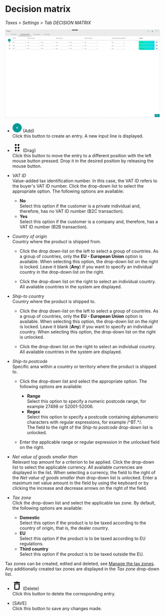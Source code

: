 # Decision matrix

*Taxes > Settings > Tab DECISION MATRIX*

![Decision matrix](../../Assets/Screenshots/Taxes/Settings/DecisionMatrix/DecisionMatrix.png "[Decision matrix]")

- ![Add](../../Assets/Icons/Plus01.png "[Add]") (Add)   
Click this button to create an entry. A new input line is displayed.

- ![Drag](../../Assets/Icons/Points03.png "[Drag]") (Drag)  
Click this button to move the entry to a different position with the left mouse button pressed. Drop it in the desired position by releasing the mouse button.

- *VAT ID*  
Value-added tax identification number. In this case, the VAT ID refers to the buyer's VAT ID number. Click the drop-down list to select the appropriate option. The following options are available:

  - **No**  
  Select this option if the customer is a private individual and, therefore, has no VAT ID number (B2C transaction).
  - **Yes**  
  Select this option if the customer is a company and, therefore, has a VAT ID number (B2B transaction).


- *Country of origin*  
Country where the product is shipped from.

  - Click the drop down-list on the left to select a group of countries. As a group of countries, only the **EU - European Union** option is available. When selecting this option, the drop-down list on the right is locked. Leave it blank (**Any**) if you want to specify an individual country in the drop-down list on the right.

  - Click the drop-down list on the right to select an individual country. All available countries in the system are displayed.


- *Ship-to country*  
Country where the product is shipped to.

  - Click the drop down-list on the left to select a group of countries. As a group of countries, only the **EU - European Union** option is available. When selecting this option, the drop-down list on the right is locked. Leave it blank (**Any**) if you want to specify an individual country. When selecting this option, the drop-down list on the right is unlocked.

  - Click the drop-down list on the right to select an individual country. All available countries in the system are displayed.


- *Ship-to postcode*  
Specific area within a country or territory where the product is shipped to.

  - Click the drop-down list and select the appropriate option. The following options are available:

    - **Range**  
    Select this option to specify a numeric postcode range, for example 27498 or 52001-52006.
    - **Regex**  
    Select this option to specify a postcode containing alphanumeric characters with regular expressions, for example /^BT.*/.   
The field to the right of the *Ship-to postcode* drop-down list is unlocked.
  - Enter the applicable range or regular expression in the unlocked field on the right.

- *Net value of goods smaller than*  
Relevant top amount for a criterion to be applied. Click the drop-down list to select the applicable currency. All available currencies are displayed in the list. When selecting a currency, the field to the right of the *Net value of goods smaller than* drop-down list is unlocked. Enter a maximum net value amount in the field by using the keyboard or by clicking the increase and decrease arrows on the right of the field.


- *Tax zone*  
Click the drop-down list and select the applicable tax zone. By default, the following options are available:

  - **Domestic**  
  Select this option if the product is to be taxed according to the country of origin, that is, the dealer country.
  - **EU**  
  Select this option if the product is to be taxed according to EU regulations.
  - **Third country**  
  Select this option if the product is to be taxed outside the EU.


Tax zones can be created, edited and deleted, see [Manage the tax zones](../Integration/03_ManageTaxZones.md). Any additionally created tax zones are displayed in the *Tax zone* drop-down list.

- ![Delete](../../Assets/Icons/Trash08.png "[Delete]") (Delete)  
Click this button to delete the corresponding entry.  

- [SAVE]  
Click this button to save any changes made.
